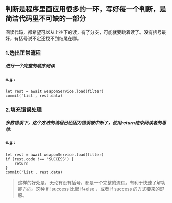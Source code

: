 判断是程序里面应用很多的一环，写好每一个判断，是简洁代码里不可缺的一部分
--------------

阅读代码，都希望可以从上往下的读，有了分支，可能就要跳着读了。没有括号最好，有括号说不定还找不到结尾在哪。

### 1.选出正常流程
##### 进行一个完整的顺序阅读
##### e.g.:
```
let rest = await weaponService.load(filter)  
commit('list', rest.data)  
```

### 2.填充错误处理
##### 多数错误下，这个方法的流程已经因为错误被中断了，使用return结束阅读者的思维.
##### e.g.:
```
let rest = await weaponService.load(filter)  
if (rest.code !== 'SUCCESS') {  
	return  
} 
commit('list', rest.data)  
```
> 这样的好处是，无论有没有括号，都是一个完整的流程。有利于快速了解功能方向。这种 if !success 比起 if+else ，或者 if success 的方式要来的舒服。

